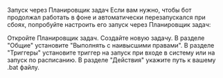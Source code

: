 Запуск через Планировщик задач
Если вам нужно, чтобы бот продолжал работать в фоне и автоматически перезапускался при сбоях, попробуйте настроить его запуск через Планировщик задач:

Откройте Планировщик задач.
Создайте новую задачу.
В разделе "Общие" установите "Выполнять с наивысшими правами".
В разделе "Триггеры" установите триггер на запуск при входе в систему или на запуск по расписанию.
В разделе "Действия" укажите путь к вашему .bat файлу.